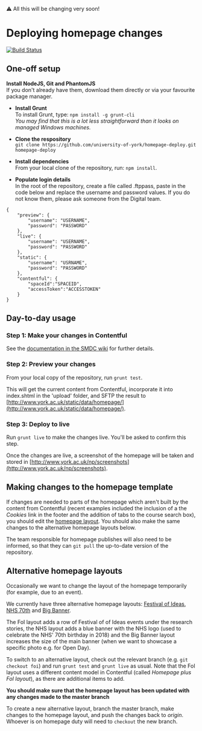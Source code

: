 ⚠ All this will be changing very soon!

# Deploying homepage changes

[![Build Status](https://semaphoreci.com/api/v1/university-of-york/homepage-deploy/branches/master/badge.svg)](https://semaphoreci.com/university-of-york/homepage-deploy)

## One-off setup

__Install NodeJS, Git and PhantomJS__  
If you don't already have them, download them directly or via your favourite package manager.

* __Install Grunt__  
To install Grunt, type:
`npm install -g grunt-cli`  
*You may find that this is a lot less straightforward than it looks on managed Windows machines.*

* __Clone the respository__  
`git clone https://github.com/university-of-york/homepage-deploy.git homepage-deploy`

* __Install dependencies__  
From your local clone of the repository, run:
`npm install`.

* __Populate login details__  
In the root of the repository, create a file called .ftppass, paste in the code below and replace the username and password values. If you do not know them, please ask someone from the Digital team.

~~~~
{
	"preview": {        
        "username": "USERNAME",  
        "password": "PASSWORD"  
    },
    "live": {  
    	"username": "USERNAME",  
        "password": "PASSWORD"  
    },
    "static": {  
        "username": "USRNAME",  
        "password": "PASSWORD"  
    },  
    "contentful": {  
        "spaceId":"SPACEID",  
        "accessToken":"ACCESSTOKEN"  
    }  
}
~~~~

## Day-to-day usage

### Step 1: Make your changes in Contentful

See the [documentation in the SMDC wiki](https://wiki.york.ac.uk/display/SMDC/Homepage+publishing+with+Contentful) for further details.

### Step 2: Preview your changes

From your local copy of the repository, run `grunt test`.

This will get the current content from Contentful, incorporate it into index.shtml in the 'upload' folder, and SFTP the result to [http://www.york.ac.uk/static/data/homepage/](http://www.york.ac.uk/static/data/homepage/).

### Step 3: Deploy to live

Run `grunt live` to make the changes live. You'll be asked to confirm this step.

Once the changes are live, a screenshot of the homepage will be taken and stored in [http://www.york.ac.uk/np/screenshots](http://www.york.ac.uk/np/screenshots).

## Making changes to the homepage template

If changes are needed to parts of the homepage which aren't built by the content from Contentful (recent examples included the inclusion of a the _Cookies_ link in the footer and the addition of tabs to the course search box), you should edit the [homepage layout](./layouts/homepage.html). You should also make the same changes to the alternative homepage layouts below.

The team responsible for homepage publishes will also need to be informed, so that they can `git pull` the up-to-date version of the repository.

## Alternative homepage layouts

Occasionally we want to change the layout of the homepage temporarily (for example, due to an event).

We currently have three alternative homepage layouts: [Festival of Ideas](../../tree/foi), [NHS 70th](../../tree/nhs) and [Big Banner](../../tree/big-banner).

The FoI layout adds a row of Festival of of Ideas events under the research stories, the NHS layout adds a blue banner with the NHS logo (used to celebrate the NHS' 70th birthday in 2018) and the Big Banner layout increases the size of the main banner (when we want to showcase a specific photo e.g. for Open Day).

To switch to an alternative layout, check out the relevant branch (e.g. `git checkout foi`) and run `grunt test` and `grunt live` as usual. Note that the FoI layout uses a different content model in Contentful (called _Homepage plus FoI layout_), as there are additional items to add.

**You should make sure that the homepage layout has been updated with any changes made to the master branch**

To create a new alternative layout, branch the master branch, make changes to the homepage layout, and push the changes back to _origin_. Whoever is on homepage duty will need to `checkout` the new branch.
